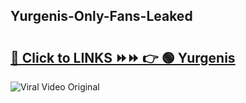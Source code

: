 
 ## Yurgenis-Only-Fans-Leaked

# <h2><a href="https://clipsfans.com/Yurgenis&ref=git">🔗 Click to LINKS ⏩⏩ 👉 🟢 Yurgenis </a></h2>

<a href="https://clipsfans.com/Yurgenis&ref=git" rel="nofollow" data-target="animated-image.originalLink"><img src="https://i.ibb.co.com/xMMVF88/686577567.gif" alt="Viral Video Original" style="max-width: 100%; display: inline-block;" data-target="animated-image.originalImage"></a>
